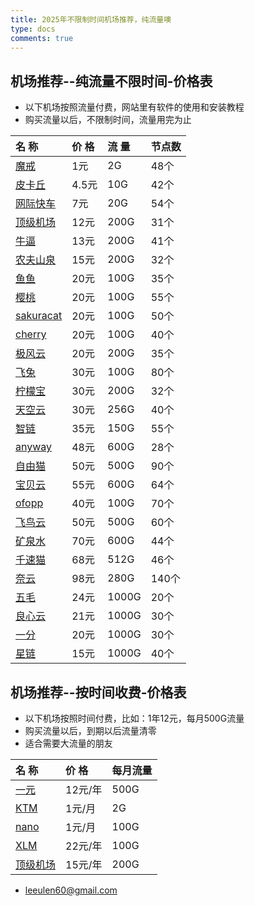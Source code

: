 ```yaml
---
title: 2025年不限制时间机场推荐，纯流量噢
type: docs
comments: true
---
```

## 机场推荐--纯流量不限时间-价格表


* 以下机场按照流量付费，网站里有软件的使用和安装教程
* 购买流量以后，不限制时间，流量用完为止

| 名 称 | 价 格 | 流 量 | 节点数 |
| :--- | :--- | :--- | :--- |
| [魔戒](https://mojie.co/register?aff=BpCuERz0) | 1元 | 2G | 48个 |
| [皮卡丘](https://pkhub.net/#/register?code=A6O9EIj0) | 4.5元 | 10G | 42个 |
| [网际快车](https://wjkc66.vip?c=REZUOC) | 7元 | 20G | 54个 |
| [顶级机场](https://xn--mes358a9urctx.com/#/register?code=bnWsDzhG) | 12元 | 200G | 31个 |
| [牛逼](https://6666b.idsduf.com/#/login?code=sT9kLfc6) | 13元 | 200G | 41个 |
| [农夫山泉](https://07.nfsq.us/#/register?code=i1fXTMYk)    | 15元   | 200G |32个|
| [鱼鱼](https://user.yujc.me/#/register?code=KGczjDAW) | 20元 | 100G | 35个 |
| [樱桃](https://www.yingtaowangluo.com/#/register?code=5OCI2zJA) | 20元 | 100G | 55个 |
| [sakuracat](https://sakura-cat1.com/register?code=yGbwRcoi) | 20元 | 100G | 50个 |
| [cherry](https://www.yingtaowangluo.com/#/register?code=5OCI2zJA) | 20元 | 100G | 40个 |
| [极风云](https://fast.xn--osv801i.com/#/register?code=wwzb4LPU) | 20元 | 200G | 35个 |
| [飞兔](https://www.xn--9kq10e0y7h.site/index.html?register=TtwX5VXt) | 30元 | 100G | 80个 |
| [柠檬宝](https://wws.xn--pbt38zg4v.com/#/register?code=Aj0fMPaX) | 30元 | 200G | 32个 |
| [天空云](https://panel.skycloud.lol/zh/auth/signup?referrer=vabYvG65) | 30元 | 256G | 40个 |
| [智链](https://xinzhilian.xyz/register?code=Hlh49wb3) | 35元 | 150G | 55个 |
| [anyway](https://www.anyway.best/#/register?code=0gfsYasj) | 48元 | 600G | 28个 |
| [自由猫](https://us.freecat.cc/register?code=czdF7PXY) | 50元 | 500G | 90个 |
| [宝贝云](https://web1.bby011.com/#/register?code=8xTTMr2f) | 55元 | 600G | 64个 |
| [ofopp](https://kk.ofopp.net/#/register?code=A2UmuXR8) | 40元 | 100G | 70个 |
| [飞鸟云](https://feiniaoyun.xyz/#/register?code=5CM0aNrb) | 50元 | 500G | 60个 |
| [矿泉水](https://a9.600mlt.cc/#/register?code=pSnvLvyA) | 70元 | 600G | 44个 |
| [千速猫](https://tmsreta.top/#/register?code=mmgD0jY7) | 68元 | 512G | 46个 |
| [奈云](https://www.v2ny.me?path=register&code=05XjPGu5) | 98元 | 280G | 140个 |
| [五毛](https://www.freebb.me/#/register?code=HNjWYnFT) | 24元 | 1000G | 20个 |
| [良心云](https://www.freebb.me/#/register?code=HNjWYnFT) | 21元 | 1000G | 30个 |
| [一分](https://xn--4gqx1hgtfdmt.com/#/register?code=Aqr3awfK) | 20元 | 1000G | 30个 |
| [星链](https://xn--mes995ajya725k.xyz/#/register?code=xFHkxqZv) | 15元 | 1000G | 40个 |


## 机场推荐--按时间收费-价格表


* 以下机场按照时间付费，比如：1年12元，每月500G流量
* 购买流量以后，到期以后流量清零
* 适合需要大流量的朋友

| 名 称 | 价 格 | 每月流量 | 
| :--- | :--- | :--- |
| [一元](https://xn--4gq62f52gdss.ink/#/register?code=neolm7FH) | 12元/年 | 500G |
| [KTM](https://ktmcloud.vip/#/register?code=vSw36OQA) | 1元/月 | 2G |
| [nano](https://edu.360buyimg.men/auth/register?code=3l8NUeOF) | 1元/月 | 100G |
| [XLM](https://ktmcloud.vip/#/register?code=vSw36OQA) | 22元/年 | 100G |
| [顶级机场](https://ktmcloud.vip/#/register?code=vSw36OQA) | 15元/年 | 200G |




- leeulen60@gmail.com
